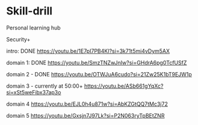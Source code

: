# Skill-drill
Personal learning hub

Security+

intro: DONE
https://youtu.be/1E7pI7PB4KI?si=3k71t5mi4vDym5AX

domain 1: DONE
https://youtu.be/SmzTNZwJnIw?si=GHdrA6pg0TcfUSfZ

domain 2 - DONE
https://youtu.be/OTWJuA6cudo?si=21Zw25K1bT9EJW1p

domain 3 - currently at 50:00+
https://youtu.be/ASb661gYqXc?si=xSt5weFibx37ap3o

domain 4
https://youtu.be/EJL0h4u871w?si=AbKZGtQQ7tMc3j72

domain 5
https://youtu.be/Gxsjn7J97Lk?si=P2N063ryTpBEtZNR
